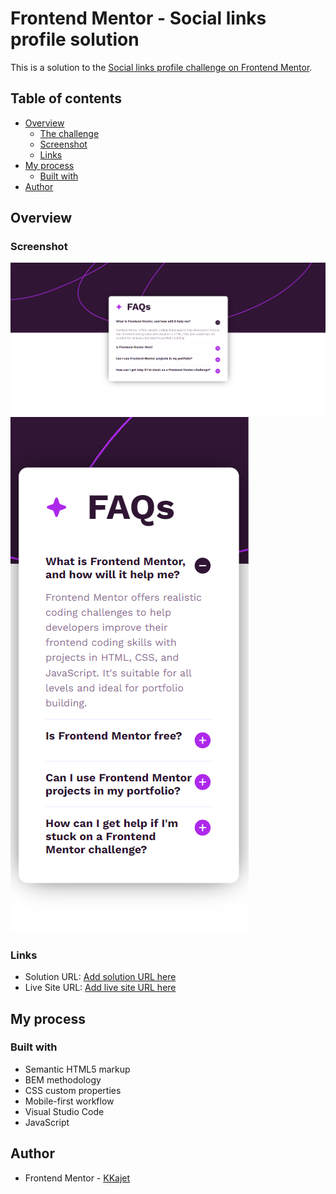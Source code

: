 # Frontend Mentor - Social links profile solution

This is a solution to the [Social links profile challenge on Frontend Mentor](https://www.frontendmentor.io/challenges/social-links-profile-UG32l9m6dQ).

## Table of contents

- [Overview](#overview)
  - [The challenge](#the-challenge)
  - [Screenshot](#screenshot)
  - [Links](#links)
- [My process](#my-process)
  - [Built with](#built-with)
- [Author](#author)

## Overview

### Screenshot

![](./screenshots/desktop-view.png)
![](./screenshots/mobile-view.png)

### Links

- Solution URL: [Add solution URL here](https://github.com/KKajet/frontend-mentor/tree/main/fm-faq-accordion-main)
- Live Site URL: [Add live site URL here](https://frontend-mentor-git-main-kkajets-projects.vercel.app/fm-faq-accordion/index.html)

## My process

### Built with

- Semantic HTML5 markup
- BEM methodology
- CSS custom properties
- Mobile-first workflow
- Visual Studio Code
- JavaScript

## Author

- Frontend Mentor - [KKajet](https://www.frontendmentor.io/profile/KKajet)

